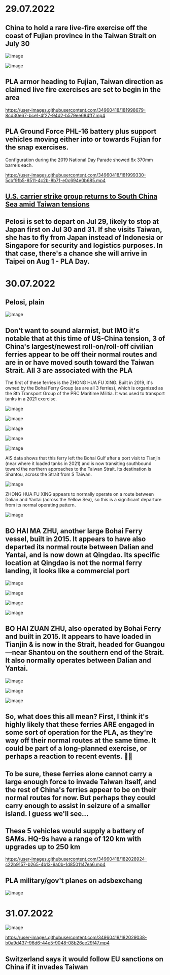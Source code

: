 # 29.07.2022

## China to hold a rare live-fire exercise off the coast of Fujian province in the Taiwan Strait on July 30

![image](https://user-images.githubusercontent.com/34960418/181998320-7f600313-78f1-4383-87b4-fb5d237db4f5.png)

![image](https://user-images.githubusercontent.com/34960418/181998365-aac0a1b7-2724-4379-8669-e67c037ee2ed.png)


## PLA armor heading to Fujian, Taiwan direction as claimed live fire exercises are set to begin in the area

https://user-images.githubusercontent.com/34960418/181998679-8cd30e67-bce1-4f27-94d2-b579ee684ff7.mp4


## PLA Ground Force PHL-16 battery plus support vehicles moving either into or towards Fujian for the snap exercises. 

Configuration during the 2019 National Day Parade showed 8x 370mm barrels each.

https://user-images.githubusercontent.com/34960418/181999330-5cbf9fb5-8511-4c2b-8b71-e0c694e0b685.mp4


## [U.S. carrier strike group returns to South China Sea amid Taiwan tensions](https://www.reuters.com/world/asia-pacific/us-carrier-strike-group-returns-south-china-sea-amid-taiwan-tensions-2022-07-28/)


## Pelosi is set to depart on Jul 29, likely to stop at Japan first on Jul 30 and 31. If she visits Taiwan, she has to fly from Japan instead of Indonesia or Singapore for security and logistics purposes. In that case, there's a chance she will arrive in Taipei on Aug 1 - PLA Day.


# 30.07.2022

## Pelosi, plain

![image](https://user-images.githubusercontent.com/34960418/182000250-5209f50c-d214-4124-a360-746163c0161e.png)


## Don't want to sound alarmist, but IMO it's notable that at this time of US-China tension, 3 of China's largest/newest roll-on/roll-off civilian ferries appear to be off their normal routes and are in or have moved south toward the Taiwan Strait. All 3 are associated with the PLA

The first of these ferries is the ZHONG HUA FU XING. Built in 2019, it's owned by the Bohai Ferry Group (as are all 3 ferries), which is organized as the 8th Transport Group of the PRC Maritime Militia. It was used to transport tanks in a 2021 exercise.

![image](https://user-images.githubusercontent.com/34960418/182001156-257761e5-06ac-4735-b387-56dbebb0517d.png)

![image](https://user-images.githubusercontent.com/34960418/182001230-6c128213-aced-4621-8661-10738b74076b.png)

![image](https://user-images.githubusercontent.com/34960418/182001304-b4cc0e4d-4fa7-451b-a842-d49684852ba1.png)

![image](https://user-images.githubusercontent.com/34960418/182001351-519b0384-5827-42d9-852c-b299ac91c033.png)

![image](https://user-images.githubusercontent.com/34960418/182001402-6d35d502-bb80-4ce9-b9d6-b4fc837c1d1a.png)

AIS data shows that this ferry left the Bohai Gulf after a port visit to Tianjin (near where it loaded tanks in 2021) and is now transiting southbound toward the northern approaches to the Taiwan Strait. Its destination is Shantou, across the Strait from S Taiwan.

![image](https://user-images.githubusercontent.com/34960418/182001657-805f838f-c84c-42a6-919a-444cba385fd7.png)

ZHONG HUA FU XING appears to normally operate on a route between Dalian and Yantai (across the Yellow Sea), so this is a significant departure from its normal operating pattern.

![image](https://user-images.githubusercontent.com/34960418/182001671-ee3f3ded-a326-4a6a-8443-dd71aa1b6551.png)


## BO HAI MA ZHU, another large Bohai Ferry vessel, built in 2015. It appears to have also departed its normal route between Dalian and Yantai, and is now down at Qingdao. Its specific location at Qingdao is not the normal ferry landing, it looks like a commercial port

![image](https://user-images.githubusercontent.com/34960418/182001688-9b2cc019-e046-4e5c-8e52-d8573dd90f99.png)

![image](https://user-images.githubusercontent.com/34960418/182001690-859aa359-8be5-4152-b488-c95ac275e14e.png)

![image](https://user-images.githubusercontent.com/34960418/182001714-5a3e4357-708e-4257-85ce-51e1a1b8926e.png)

![image](https://user-images.githubusercontent.com/34960418/182001718-ef0914a2-565d-40ac-8c94-314ddb37f813.png)


## BO HAI ZUAN ZHU, also operated by Bohai Ferry and built in 2015. It appears to have loaded in Tianjin & is now in the Strait, headed for Guangou—near Shantou on the southern end of the Strait. It also normally operates between Dalian and Yantai.

![image](https://user-images.githubusercontent.com/34960418/182001728-6b6a6bcb-a264-4b2e-9f66-6e51845d1172.png)

![image](https://user-images.githubusercontent.com/34960418/182001733-8bcbadbd-d738-46b6-ba62-e273ba68ff3c.png)

![image](https://user-images.githubusercontent.com/34960418/182001738-ddf13b02-1e62-4d31-8ef6-bfcee0ef9f51.png)


## So, what does this all mean? First, I think it's highly likely that these ferries ARE engaged in some sort of operation for the PLA, as they're way off their normal routes at the same time. It could be part of a long-planned exercise, or perhaps a reaction to recent events. 🤷‍♂️


## To be sure, these ferries alone cannot carry a large enough force to invade Taiwan itself, and the rest of China's ferries appear to be on their normal routes for now. But perhaps they could carry enough to assist in seizure of a smaller island. I guess we'll see...


## These 5 vehicles would supply a battery of SAMs. HQ-9s have a range of 120 km with upgrades up to 250 km

https://user-images.githubusercontent.com/34960418/182028924-c22b9157-b265-4b13-9a0b-1d8501147ea6.mp4


## PLA military/gov't planes on adsbexchang

![image](https://user-images.githubusercontent.com/34960418/182028969-593c3348-6d0f-464f-9f00-ced5ea01cf85.png)


# 31.07.2022

![image](https://user-images.githubusercontent.com/34960418/182024843-3da33acf-3c2e-4617-8a4e-5e2d942f272b.png)

https://user-images.githubusercontent.com/34960418/182029038-b0a9d437-96d6-44e5-9048-08b26ee29f47.mp4


## Switzerland says it would follow EU sanctions on China if it invades Taiwan 
